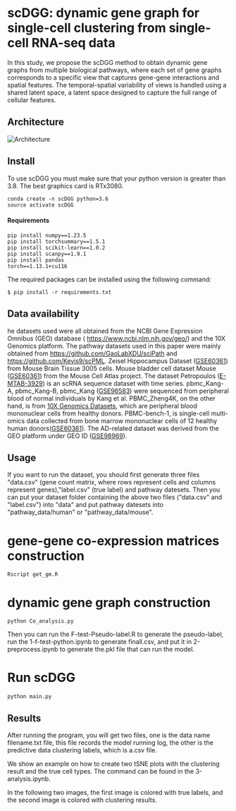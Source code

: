 # **scDGG: dynamic gene graph for single-cell clustering from single-cell RNA-seq data**

In this study, we propose the scDGG method to obtain dynamic gene graphs from multiple biological pathways, where each set of gene graphs corresponds to a specific view that captures gene-gene interactions and spatial features. The temporal-spatial variability of views is handled using a shared latent space, a latent space designed to capture the full range of cellular features.

## Architecture

![Architecture](./overview.jpg)

## Install

To use scDGG you must make sure that your python version is greater than 3.8. The best graphics card is RTx3080.

```
conda create -n scDGG python=3.6
source activate scDGG
```

#### Requirements

```
pip install numpy==1.23.5
pip install torchsummary==1.5.1
pip install scikit-learn==1.0.2
pip install scanpy==1.9.1
pip install pandas
torch==1.13.1+cu116
```

The required packages can be installed using the following
command:

``$ pip install -r requirements.txt``

## Data availability
he datasets used were all obtained from the NCBI Gene Expression Omnibus (GEO) database ( https://www.ncbi.nlm.nih.gov/geo/) and the 10X Genomics platform. The pathway datasets used in this paper were mainly obtained from https://github.com/GaoLabXDU/sciPath and https://github.com/Kevis9/scPML. Zeisel Hippocampus Dataset ([GSE60361](https://www.ncbi.nlm.nih.gov/geo/query/acc.cgi?acc=GSE60361)) from Mouse Brain Tissue 3005 cells. Mouse bladder cell dataset Mouse ([GSE60361](https://www.ncbi.nlm.nih.gov/geo/query/acc.cgi?acc=GSE60361)) from the Mouse Cell Atlas project. The dataset Petropoulos ([E-MTAB-3929](https://www.ebi.ac.uk/biostudies/arrayexpress/studies/E-MTAB-3929)) is an scRNA sequence dataset with time series. pbmc_Kang-A, pbmc_Kang-B, pbmc_Kang ([GSE96583](https://www.ncbi.nlm.nih.gov/geo/query/acc.cgi?acc=GSE96583)) were sequenced from peripheral blood of normal individuals by Kang et al. PBMC_Zheng4K, on the other hand, is from [10X Genomics Datasets](https://support.10xgenomics.com/single-cell-gene-expression/datasets/2.1.0/pbmc4k), which are peripheral blood mononuclear cells from healthy donors. PBMC-bench-1, is single-cell multi-omics data collected from bone marrow mononuclear cells of 12 healthy human donors([GSE60361](https://www.ncbi.nlm.nih.gov/geo/query/acc.cgi?acc=GSE194122)). The AD-related dataset was derived from the GEO platform under GEO ID ([GSE98969](https://www.ncbi.nlm.nih.gov/geo/query/acc.cgi)). 

## Usage

If you want to run the dataset, you should first generate three files "data.csv" (gene count matrix, where rows represent cells and columns represent genes),"label.csv" (true label) and pathway datesets. Then you can put your dataset folder containing the above two files ("data.csv" and "label.csv") into "data" and put pathway datesets into "pathway_data/human" or "pathway_data/mouse".

# **gene-gene co-expression matrices construction**
```
Rscript get_gm.R
```
# **dynamic gene graph construction**
```
python Co_analysis.py
```

Then you can run the F-test-Pseudo-label.R to generate the pseudo-label, run the 1-f-test-python.ipynb to generate finall.csv, and put it in 2-preprocess.ipynb to generate the.pkl file that can run the model.

# **Run scDGG**

```
python main.py
```


## Results
After running the program, you will get two files, one is the data name filename.txt file, this file records the model running log, the other is the predictive data clustering labels, which is a.csv file.

We show an example on how to create two tSNE plots with the clustering result and the true cell types. The command can be found in the 3-analysis.ipynb.

In the following two images, the first image is colored with true labels, and the second image is colored with clustering results.

